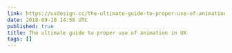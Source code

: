 ```yaml
---
link: https://uxdesign.cc/the-ultimate-guide-to-proper-use-of-animation-in-ux-10bd98614fa9
date: 2018-09-10 14:58 UTC
published: true
title: The ultimate guide to proper use of animation in UX
tags: []
---
```



